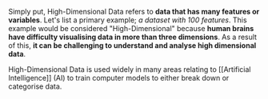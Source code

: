 
Simply put, High-Dimensional Data refers to **data that has many features or variables**. Let's list a primary example; *a dataset with 100 features*. This example would be considered "High-Dimensional" because **human brains have difficulty visualising data in more than three dimensions**. As a result of this, **it can be challenging to understand and analyse high dimensional data**.

High-Dimensional Data is used widely in many areas relating to [[Artificial Intelligence]] (AI) to train computer models to either break down or categorise data.